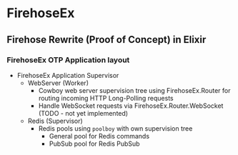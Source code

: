 # FirehoseEx
## Firehose Rewrite (Proof of Concept) in Elixir

### FirehoseEx OTP Application layout

* FirehoseEx Application Supervisor
  * WebServer (Worker)
    * Cowboy web server supervision tree using FirehoseEx.Router for routing incoming HTTP Long-Polling requests
    * Handle WebSocket requests via FirehoseEx.Router.WebSocket (TODO - not yet implemented)
  * Redis (Supervisor)
    * Redis pools using `poolboy` with own supervision tree
      * General pool for Redis commands
      * PubSub pool for Redis PubSub
